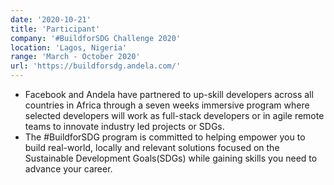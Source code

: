 ```yaml
---
date: '2020-10-21'
title: 'Participant'
company: '#BuildforSDG Challenge 2020'
location: 'Lagos, Nigeria'
range: 'March - October 2020'
url: 'https://buildforsdg.andela.com/'
---
```


- Facebook and Andela have partnered to up-skill developers across all countries in Africa through a seven weeks immersive program where selected developers will work as full-stack developers or in agile remote teams to innovate industry led projects or SDGs.
- The #BuildforSDG program is committed to helping empower you to build real-world, locally and relevant solutions focused on the Sustainable Development Goals(SDGs) while gaining skills you need to advance your career.
